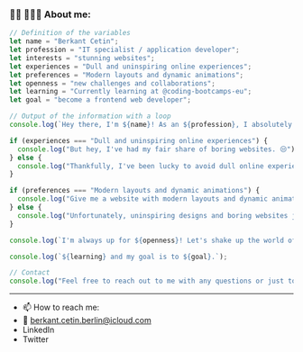 ### 😶‍🌫️ 👨🏻‍💻 About me:

```javascript
// Definition of the variables
let name = "Berkant Cetin";
let profession = "IT specialist / application developer";
let interests = "stunning websites";
let experiences = "Dull and uninspiring online experiences";
let preferences = "Modern layouts and dynamic animations";
let openness = "new challenges and collaborations";
let learning = "Currently learning at @coding-bootcamps-eu";
let goal = "become a frontend web developer";

// Output of the information with a loop
console.log(`Hey there, I'm ${name}! As an ${profession}, I absolutely love creating ${interests}.`);

if (experiences === "Dull and uninspiring online experiences") {
  console.log("But hey, I've had my fair share of boring websites. 😒");
} else {
  console.log("Thankfully, I've been lucky to avoid dull online experiences. 😄");
}

if (preferences === "Modern layouts and dynamic animations") {
  console.log("Give me a website with modern layouts and dynamic animations, and I'm in love! 😍");
} else {
  console.log("Unfortunately, uninspiring designs and boring websites just don't do it for me. 😔");
}

console.log(`I'm always up for ${openness}! Let's shake up the world of web design together.`);

console.log(`${learning} and my goal is to ${goal}.`);

// Contact
console.log("Feel free to reach out to me with any questions or just to chat. Let's make the web awesome!");

```
---
- 📫 How to reach me:
- 📨 berkant.cetin.berlin@icloud.com
- LinkedIn
- Twitter
<!--
- I'm Berkant Cetin, a passionate Application Development Specialist
- I ❤️ stunning websites
- Dull and uninspiring online experiences = nay 😒
- Modern layouts and dynamic animations = yay 😍
- I'm open to new challenges and collaborations, let's shake up the world of web design together!
- Feel free to reach out to me with any questions or just to chat.
---
- 📫 How to reach me:
- 📨 berkant.cetin.berlin@icloud.com
- LinkedIn
- Twitter

**Beggsn/Beggsn** is a ✨ _special_ ✨ repository because its `README.md` (this file) appears on your GitHub profile.

Here are some ideas to get you started:

- 🔭 I’m currently working on ...
- 🌱 I’m currently learning ...
- 👯 I’m looking to collaborate on ...
- 🤔 I’m looking for help with ...
- 💬 Ask me about ...
- 📫 How to reach me: ...
- 😄 Pronouns: ...
- ⚡ Fun fact: ...
-->
